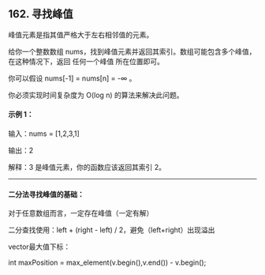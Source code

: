 ## 162. 寻找峰值
峰值元素是指其值严格大于左右相邻值的元素。

给你一个整数数组 nums，找到峰值元素并返回其索引。数组可能包含多个峰值，在这种情况下，返回 任何一个峰值 所在位置即可。

你可以假设 nums[-1] = nums[n] = -∞ 。

你必须实现时间复杂度为 O(log n) 的算法来解决此问题。

 

#### 示例 1：

输入：nums = [1,2,3,1]

输出：2

解释：3 是峰值元素，你的函数应该返回其索引 2。

---------

#### 二分法寻找峰值的基础：

对于任意数组而言，一定存在峰值（一定有解）

二分查找使用：left + (right - left) / 2，避免（left+right）出现溢出

vector最大值下标：

int maxPosition = max_element(v.begin(),v.end()) - v.begin();

